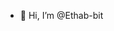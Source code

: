 - 👋 Hi, I’m @Ethab-bit

<!---
Ethab-bit/Ethab-bit is a ✨ special ✨ repository because its `README.md` (this file) appears on your GitHub profile.
You can click the Preview link to take a look at your changes.
--->
